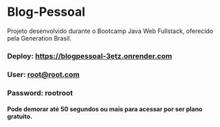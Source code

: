 # Blog-Pessoal
Projeto desenvolvido durante o Bootcamp Java Web Fullstack, oferecido pela Generation Brasil.

### Deploy: https://blogpessoal-3etz.onrender.com
### User: root@root.com 
### Password: rootroot

#### Pode demorar até 50 segundos ou mais para acessar por ser plano gratuito.


